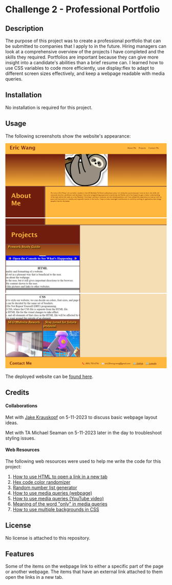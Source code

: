 # Challenge 2 - Professional Portfolio

## Description

The purpose of this project was to create a professional portfolio that can be submitted to companies that I apply to in the future. Hiring managers can look at a comprehensive overview of the projects I have completed and the skills they required. Portfolios are important because they can give more insight into a candidate's abilities than a brief resume can. I learned how to use CSS variables to code more efficiently, use display:flex to adapt to different screen sizes effectively, and keep a webpage readable with media queries.

## Installation

No installation is required for this project.

## Usage

The following screenshots show the website's appearance:

![Professional Portfolio (1 of 3)](Assets/Images/professional_portfolio_1_of_3.png)
![Professional Portfolio (2 of 3)](Assets/Images/professional_portfolio_2_of_3.png)
![Professional Portfolio (3 of 3)](Assets/Images/professional_portfolio_3_of_3.png)

The deployed website can be [found here]().

## Credits

#### Collaborations

Met with [Jake Krauskopf](https://github.com/JaKrau?tab=repositories) on 5-11-2023 to discuss basic webpage layout ideas.

Met with TA Michael Seaman on 5-11-2023 later in the day to troubleshoot styling issues.

#### Web Resources

The following web resources were used to help me write the code for this project:

1. [How to use HTML to open a link in a new tab](https://www.freecodecamp.org/news/how-to-use-html-to-open-link-in-new-tab/)
2. [Hex code color randomizer](https://www.random.org/colors/hex)
3. [Random number list generator](https://www.randomlists.com/random-numbers)
4. [How to use media queries (webpage)](https://www.w3schools.com/css/css_rwd_mediaqueries.asp)
5. [How to use media queries (YouTube video)](https://www.youtube.com/watch?v=yU7jJ3NbPdA)
6. [Meaning of the word "only" in media queries](https://stackoverflow.com/questions/8549529/what-is-the-difference-between-screen-and-only-screen-in-media-queries)
7. [How to use multiple backgrounds in CSS](https://www.w3schools.com/css/css3_backgrounds.asp)

## License

No license is attached to this repository.

## Features

Some of the items on the webpage link to either a specific part of the page or another webpage. The items that have an external link attached to them open the links in a new tab.
